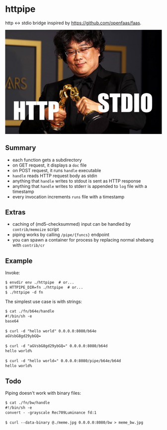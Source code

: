 httpipe
=======
http <-> stdio bridge inspired by <https://github.com/openfaas/faas>.

![meme kiss http stdio](./meme.jpg)

Summary
-------
- each function gets a subdirectory
- on GET request, it displays a `doc` file
- on POST request, it runs `handle` executable
- `handle` reads HTTP request body as stdin
- anything that `handle` writes to stdout is sent as HTTP response
- anything that `handle` writes to stderr is appended to `log` file with a timestamp
- every invocation increments `runs` file with a timestamp

Extras
------
- caching of (md5-checksummed) input can be handled by `contrib/memoize` script
- piping works by calling `/pipe/{funcs}` endpoint
- you can spawn a container for process by replacing normal shebang with `contrib/cr`

Example
-------
Invoke:

    $ envdir env ./httpipe  # or...
    $ HTTPIPE_DIR=fn ./httpipe  # or...
    $ ./httpipe -d fn

The simplest use case is with strings:

    $ cat ./fn/b64e/handle
    #!/bin/sh -e
	base64

	$ curl -d "hello world" 0.0.0.0:8080/b64e
	aGVsbG8gd29ybGQ=

	$ curl -d "aGVsbG8gd29ybGQ=" 0.0.0.0:8080/b64d
	hello world%

	$ curl -d "hello world=" 0.0.0.0:8080/pipe/b64e/b64d
	hello world%

Todo
----
Piping doesn't work with binary files:

    $ cat ./fn/bw/handle
    #!/bin/sh -e
    convert - -grayscale Rec709Luminance fd:1

    $ curl --data-binary @./meme.jpg 0.0.0.0:8080/bw > meme_bw.jpg
